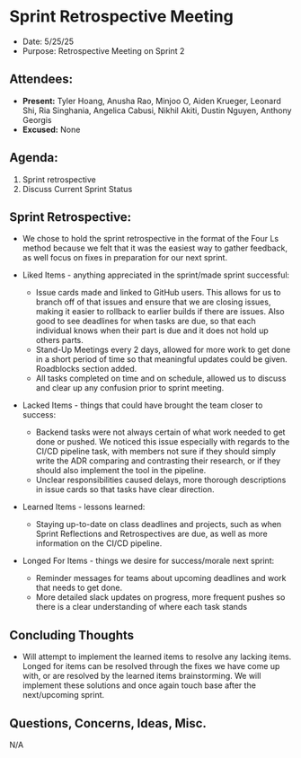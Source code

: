 # Sprint Retrospective Meeting

- Date: 5/25/25
- Purpose: Retrospective Meeting on Sprint 2

## Attendees:

- **Present:** Tyler Hoang, Anusha Rao, Minjoo O, Aiden Krueger, Leonard Shi, Ria Singhania, Angelica Cabusi, Nikhil Akiti, Dustin Nguyen, Anthony Georgis
- **Excused:** None

## Agenda:

1. Sprint retrospective
2. Discuss Current Sprint Status

## Sprint Retrospective:

- We chose to hold the sprint retrospective in the format of the Four Ls method because we felt that it was the easiest way to gather feedback, as well focus on fixes in preparation for our next sprint.

- Liked Items - anything appreciated in the sprint/made sprint successful:

  - Issue cards made and linked to GitHub users. This allows for us to branch off of that issues and ensure that we are closing issues, making it easier to rollback to earlier builds if there are issues. Also good to see deadlines for when tasks are due, so that each individual knows when their part is due and it does not hold up others parts.
  - Stand-Up Meetings every 2 days, allowed for more work to get done in a short period of time so that meaningful updates could be given. Roadblocks section added.
  - All tasks completed on time and on schedule, allowed us to discuss and clear up any confusion prior to sprint meeting.

- Lacked Items - things that could have brought the team closer to success:

  - Backend tasks were not always certain of what work needed to get done or pushed. We noticed this issue especially with regards to the CI/CD pipeline task, with members not sure if they should simply write the ADR comparing and contrasting their research, or if they should also implement the tool in the pipeline.
  - Unclear responsibilities caused delays, more thorough descriptions in issue cards so that tasks have clear direction.

- Learned Items - lessons learned:

  - Staying up-to-date on class deadlines and projects, such as when Sprint Reflections and Retrospectives are due, as well as more information on the CI/CD pipeline.

- Longed For Items - things we desire for success/morale next sprint:

  - Reminder messages for teams about upcoming deadlines and work that needs to get done.
  - More detailed slack updates on progress, more frequent pushes so there is a clear understanding of where each task stands

## Concluding Thoughts

- Will attempt to implement the learned items to resolve any lacking items. Longed for items can be resolved through the fixes we have come up with, or are resolved by the learned items brainstorming. We will implement these solutions and once again touch base after the next/upcoming sprint.

## Questions, Concerns, Ideas, Misc.

N/A
